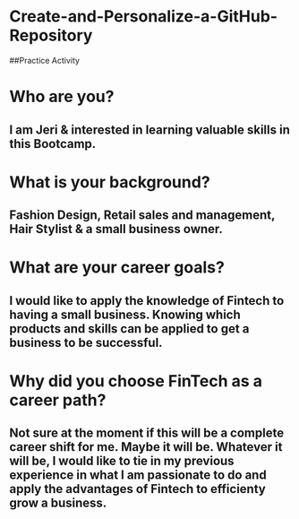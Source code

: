 # Create-and-Personalize-a-GitHub-Repository
##Practice Activity

# Who are you? 
## I am Jeri & interested in learning valuable skills in this Bootcamp.


# What is your background?
## Fashion Design, Retail sales and management, Hair Stylist & a small business owner.


# What are your career goals?
## I would like to apply the knowledge of Fintech to having a small business. Knowing which products and skills can be applied to get a business to be successful.


# Why did you choose FinTech as a career path?
## Not sure at the moment if this will be a complete career shift for me. Maybe it will be. Whatever it will be, I would like to tie in my previous experience in what I am passionate to do and apply the advantages of Fintech to efficienty grow a business.
